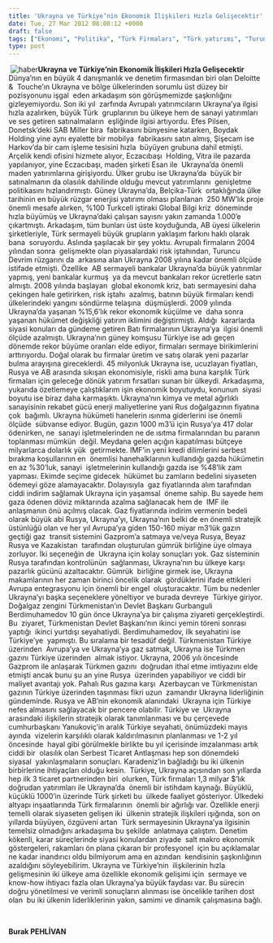 ```yaml
---
title: 'Ukrayna ve Türkiye’nin Ekonomik İlişkileri Hızla Gelişecektir'
date: Tue, 27 Mar 2012 08:00:12 +0000
draft: false
tags: ["Ekonomi", "Politika", "Türk Firmaları", "Türk yatırımı", "Turuncu Devrim", "Ukrayna", "Ukrayna", "Ukrayna Dış İlişkileri", "Uluslarası İlişkiler", "Yabancı Sermaye"]
type: post
---
```













 ![haber](http://www.turkhaber.com.ua/images/haber/ekonomi.jpg)**Ukrayna ve Türkiye’nin Ekonomik İlişkileri Hızla Gelişecektir**
Dünya’nın en büyük 4 danışmanlık ve denetim firmasından biri olan Deloitte &  Touche’ın Ukrayna ve bölge ülkelerinden sorumlu üst düzey bir pozisyonunu işgal  eden arkadaşım son görüşmemizde şaşkınlığını gizleyemiyordu. Son iki yıl  zarfında Avrupalı yatırımcıların Ukrayna’ya ilgisi hızla azalırken, büyük Türk  gruplarının bu ülkeye hem de sanayi yatırımları ve ses getiren satınalmaların  eşliğinde ilgisi artıyordu. Efes Pilsen, Donetsk’deki SAB Miller bira  fabrikasını bünyesine katarken, Boydak Holding yine aynı eyalette bir mobilya  fabrikasını satın almış, Şişecam ise Harkov’da bir cam işleme tesisini hızla  büyüyen grubuna dahil etmişti. Arçelik kendi ofisini hizmete alıyor, Eczacıbaşı  Holding, Vitra ile pazarda yapılanıyor, yine Eczacıbaşı, maden şirketi Esan ile  Ukrayna’da önemli maden yatırımlarına girişiyordu. Ülker grubu ise Ukrayna’da  büyük bir satınalmanın da olasılık dahilinde olduğu mevcut yatırımlarını  genişletme politikasını hızlandırmıştı. Güney Ukrayna’da, Belçika-Türk  ortaklığında ülke tarihinin en büyük rüzgar enerjisi yatırımı olması planlanan  250 MW’lık proje önemli mesafe alırken, %100 Turkcell iştiraki Global Bilgi kriz  döneminde hızla büyümüş ve Ukrayna’daki çalışan sayısnı yakın zamanda 1.000’e  çıkartmıştı. Arkadaşım, tüm bunları üst üste koyduğunda, AB üyesi ülkelerin  şirketleriyle, Türk sermayeli büyük grupların yaklaşım farkını haklı olarak bana  soruyordu.
Aslında şaşılacak bir şey yoktu. Avrupalı firmaların 2004 yılından sonra  gelişmekte olan piyasalardaki risk iştahından, Turuncu Devrim rüzgarını da  arkasına alan Ukrayna 2008 yılına kadar önemli ölçüde istifade etmişti. Özellike  AB sermayeli bankalar Ukrayna’da büyük yatırımlar yapmış, yeni bankalar kurmuş  ya da mevcut bankaları rekor ücretlerle satın almıştı. 2008 yılında başlayan  global ekonomk kriz, batı sermayesini daha çekingen hale getirirken, risk iştahı  azalmış, batının büyük firmaları kendi ülkelerindeki yangını söndürme telaşına  düşmüşlerdi. 2009 yılında Ukrayna’da yaşanan %15,6’lık rekor ekonomik küçülme ve  daha sonra yaşanan hükümet değişkliği yatırım iklimini değiştirmişti. Aldığı  kararlarda siyasi konuları da gündeme getiren Batı firmalarının Ukrayna’ya  ilgisi önemli ölçüde azalmıştı. Ukrayna’nın güney komşusu Türkiye ise adı geçen  dönemde rekor büyüme oranları elde ediyor, firmaları sermaye birikimlerini  arttırıyordu. Doğal olarak bu firmalar üretim ve satış olarak yeni pazarlar  bulma arayışına gireceklerdi. 45 milyonluk Ukrayna ise, ucuzlayan fiyatları,  Rusya ve AB arasında sıkışan ekonomisiyle, riskli ama buna karşılık Türk  firmaları için geleceğe dönük yatırım fırsatları sunan bir ülkeydi.
Arkadaşıma, yukarıda özetlemeye çalıştıklarım işin ekonomik boyutuydu, konunun  siyasi boyutu ise biraz daha karmaşıktı. Ukrayna’nın kimya ve metal ağırlıklı  sanayisinin rekabet gücü enerji maliyetlerine yani Rus doğalgazının fiyatına çok  bağımlı. Ukrayna hükümeti hanelerin ısınma giderlerini ise önemli ölçüde  sübvanse ediyor. Bugün, gazın 1000 m3’ü için Rusya’ya 417 dolar ödenirken, ne  sanayi işletmelerinden ne de ısıtma firmalarından bu paranın toplanması mümkün  değil. Meydana gelen açığın kapatılması bütçeye milyarlarca dolarlık yük  getirmekte. IMF’in yeni kredi dilimlerini serbest bırakma koşullarının en  önemlisi hanehalklarının kullandığı gazda hükümetin en az %30’luk, sanayi  işletmelerinin kullandığı gazda ise %48’lik zam yapması. Ekimde seçime gidecek  hükümet bu zamların bedelini siyaseten ödemeyi göze alamayacaktır. Dolayısıyla  gaz fiyatlarında alım tarafından ciddi indirim sağlamak Ukrayna için yaşamsal  öneme sahip. Bu sayede hem gaza ödenen döviz miktarında azalma sağlanacak hem de  IMF ile anlaşmanın önü açılmış olacak. Gaz fiyatlarında indirim vermenin bedeli  olarak büyük abi Rusya, Ukrayna’yı, Ukrayna’nın belki de en önemli stratejik  üstünlüğü olan ve her yıl Avrupa’ya giden 150-160 miyar m3’lük gazın geçtiği gaz  transit sistemini Gazprom’a satmaya ve/veya Rusya, Beyaz Rusya ve Kazakistan  tarafından oluşturulan gümrük birliğine üye olmaya zorluyor. İki seçeneğin de  Ukrayna için kolay sonuçları yok. Gaz sisteminin Rusya tarafından kontrolünün  sağlanması, Ukrayna’nın bu ülkeye karşı pazarlık gücünü azaltacaktır. Gümrük  birliğine girmek ise, Ukrayna makamlarının her zaman birinci öncelik olarak  gördüklerini ifade ettikleri Avrupa entegrasyonu için önemli bir engel  oluşturacaktır.
Tüm bu nedenler Ukrayna’yı başka seçeneklere yöneltiyor ve burada devreye  Türkiye giriyor. Doğalgaz zengini Türkmenistan’ın Devlet Başkanı Gurbanguli  Berdimuhamedov 10 gün önce Ukrayna’ya bir çalışma ziyareti gerçekleştirdi. Bu  ziyaret, Türkmenistan Devlet Başkanı’nın ikinci yemin töreni sonrası yaptığı  ikinci yurtdışı seyahatiydi. Berdimuhamedov, ilk seyahatini ise Türkiye’ye  yapmıştı. Bu sıralama bir tesadüf değil. Türkmenistan Türkiye üzerinden  Avrupa’ya ve Ukrayna’ya gaz satmak, Ukrayna ise Türkmen gazını Türkiye üzerinden  almak istiyor. Ukrayna, 2006 yılı öncesinde Gazprom ile anlaşarak Türkmen gazını  doğrudan ithal etme imtiyazını elde etmişti ancak bunu şu an yine Rusya  üzerinden yapabiliyor ve ciddi bir maliyet avantajı yok. Pahalı Rus gazına karşı  Azerbaycan ve Türkmenistan gazının Türkiye üzerinden taşınması fikri uzun  zamandır Ukrayna liderliğinin gündeminde. Rusya ve AB’nin ekonomik alanındaki  Ukrayna için Türkiye nefes almasını sağlayacak bir pencere olabilir. Türkiye ve  Ukrayna arasındaki ilişkilerin stratejik olarak tanımlanması ve bu çerçevede  cumhurbaşkanı Yanukoviç’in aralık Türkiye seyahati, önümüzdeki mayıs ayında  vizelerin karşılıklı olarak kaldırılmasının planlanması ve 1-2 yıl öncesinde  hayal gibi görülmekle birlikte bu yıl içerisinde imzalanması artık ciddi bir  olasılık olan Serbest Ticaret Antlaşması hep son dönemdeki siyasal  yakınlaşmaların sonuçları.
Karadeniz’in bağladığı bu iki ülkenin birbirlerine ihtiyaçları olduğu kesin.  Türkiye, Ukrayna açısından son yıllarda hep ilk 3 ticaret partnerinden biri  olurken, Türk firmaları 1,3 milyar $’lık doğrudan yatırımları ile Ukrayna’da  önemli bir istihdam kaynağı. Büyüklü, küçüklü 1000’in üzerinde Türk şirketi bu  ülkede faaliyet gösteriyor. Ülkedeki altyapı inşaatlarında Türk firmalarının  önemli bir ağırlığı var. Özellikle enerji temelli olarak siyaseten gelişen iki  ülkenin stratejik ilişkileri ışığında, son on yıllarda büyüyen, özgüveni artan  Türk sermayesinin Ukrayna’ya ilgisinin temelsiz olmadığını arkadaşıma bu şekilde  anlatmaya çalıştım. Denetim kökenli, karar süreçlerinde siyasi konulardan ziyade  salt makro ekonomik göstergeleri, rakamları ön plana çıkaran bir profesyonel  için bu açıklamalar ne kadar inandırıcı oldu bilmiyorum ama en azından  kendisinin şaşkınlığının azaldığını söyleyebilirim. Ukrayna ve Türkiye’nin  ilişkilerinin hızla gelişmesinin iki ülkeye ama özellikle ekonomik gelişimi için  sermaye ve know-how ihtiyacı fazla olan Ukrayna’ya büyük faydası var. Bu sürecin  doğru yönetilmesi ve verimli sonuçların alınması ise öncelikle tarihen dost olan  bu iki ülkenin liderliklerinin yakın, samimi ve dinamik çalışmasına bağlı.

 

**Burak PEHLİVAN**

